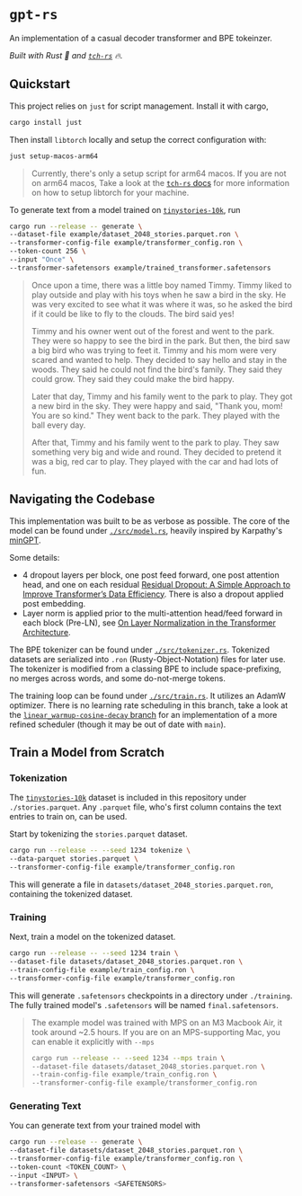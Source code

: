 # `gpt-rs`
An implementation of a casual decoder transformer and BPE tokeinzer.

*Built with Rust 🦀 and [`tch-rs`](https://github.com/LaurentMazare/tch-rs) 🔥.*

## Quickstart
This project relies on `just` for script management. Install it with cargo,

```sh
cargo install just
```

Then install `libtorch` locally and setup the correct configuration with:
```sh
just setup-macos-arm64
```

> Currently, there's only a setup script for arm64 macos. If you are not on arm64 macos, Take a look at the [`tch-rs` docs](https://github.com/LaurentMazare/tch-rs) for more information on how to setup libtorch for your machine.

To generate text from a model trained on [`tinystories-10k`](https://huggingface.co/datasets/flpelerin/tinystories-10k), run

```sh
cargo run --release -- generate \
--dataset-file example/dataset_2048_stories.parquet.ron \
--transformer-config-file example/transformer_config.ron \
--token-count 256 \
--input "Once" \
--transformer-safetensors example/trained_transformer.safetensors
```

> Once upon a time, there was a little boy named Timmy. Timmy liked to play outside and play with his toys when he saw a bird in the sky. He was very excited to see what it was where it was, so he asked the bird if it could be like to fly to the clouds. The bird said yes! 
>
> Timmy and his owner went out of the forest and went to the park. They were so happy to see the bird in the park. But then, the bird saw a big bird who was trying to feet it. Timmy and his mom were very scared and wanted to help. They decided to say hello and stay in the woods. They said he could not find the bird's family. They said they could grow. They said they could make the bird happy.
> 
> Later that day, Timmy and his family went to the park to play. They got a new bird in the sky. They were happy and said, "Thank you, mom! You are so kind." They went back to the park. They played with the ball every day.
> 
> After that, Timmy and his family went to the park to play. They saw something very big and wide and round. They decided to pretend it was a big, red car to play. They played with the car and had lots of fun.

## Navigating the Codebase
This implementation was built to be as verbose as possible. The core of the model can be found under [`./src/model.rs`](./src/model.rs), heavily inspired by Karpathy's [minGPT](https://github.com/karpathy/minGPT).

Some details:
- 4 dropout layers per block, one post feed forward, one post attention head, and one on each residual [Residual Dropout: A Simple Approach to Improve Transformer’s Data Efficiency](https://aclanthology.org/2024.sigul-1.35.pdf). There is also a dropout applied post embedding.
- Layer norm is applied prior to the multi-attention head/feed forward in each block (Pre-LN), see [On Layer Normalization in the Transformer Architecture](https://arxiv.org/pdf/2002.04745).

The BPE tokenizer can be found under [`./src/tokenizer.rs`](./src/tokeinzer.rs). Tokenized datasets are serialized into `.ron` (Rusty-Object-Notation) files for later use. The tokenizer is modified from a classing BPE to include space-prefixing, no merges across words, and some do-not-merge tokens.

The training loop can be found under [`./src/train.rs`](./src/train.rs). It utilizes an AdamW optimizer. There is no learning rate scheduling in this branch, take a look at the [`linear_warmup-cosine-decay` branch](https://github.com/liam-ilan/gpt-rs/tree/linear-warmup-cosine-decay) for an implementation of a more refined scheduler (though it may be out of date with `main`).

## Train a Model from Scratch
### Tokenization
The [`tinystories-10k`](https://huggingface.co/datasets/flpelerin/tinystories-10k) dataset is included in this repository under `./stories.parquet`. Any `.parquet` file, who's first column contains the text entries to train on, can be used.

Start by tokenizing the `stories.parquet` dataset. 
```sh
cargo run --release -- --seed 1234 tokenize \
--data-parquet stories.parquet \
--transformer-config-file example/transformer_config.ron
```
This will generate a file in `datasets/dataset_2048_stories.parquet.ron`, containing the tokenized dataset.


### Training
Next, train a model on the tokenized dataset.
```sh
cargo run --release -- --seed 1234 train \
--dataset-file datasets/dataset_2048_stories.parquet.ron \
--train-config-file example/train_config.ron \
--transformer-config-file example/transformer_config.ron
```
This will generate `.safetensors` checkpoints in a directory under `./training`. The fully trained model's `.safetensors` will be named `final.safetensors`.

> The example model was trained with MPS on an M3 Macbook Air, it took around ~2.5 hours.
> If you are on an MPS-supporting Mac, you can enable it explicitly with `--mps`
>
> ```sh
> cargo run --release -- --seed 1234 --mps train \
> --dataset-file datasets/dataset_2048_stories.parquet.ron \
> --train-config-file example/train_config.ron \
> --transformer-config-file example/transformer_config.ron
> ```

### Generating Text
You can generate text from your trained model with
```sh
cargo run --release -- generate \
--dataset-file datasets/dataset_2048_stories.parquet.ron \
--transformer-config-file example/transformer_config.ron \
--token-count <TOKEN_COUNT> \
--input <INPUT> \
--transformer-safetensors <SAFETENSORS>
```
